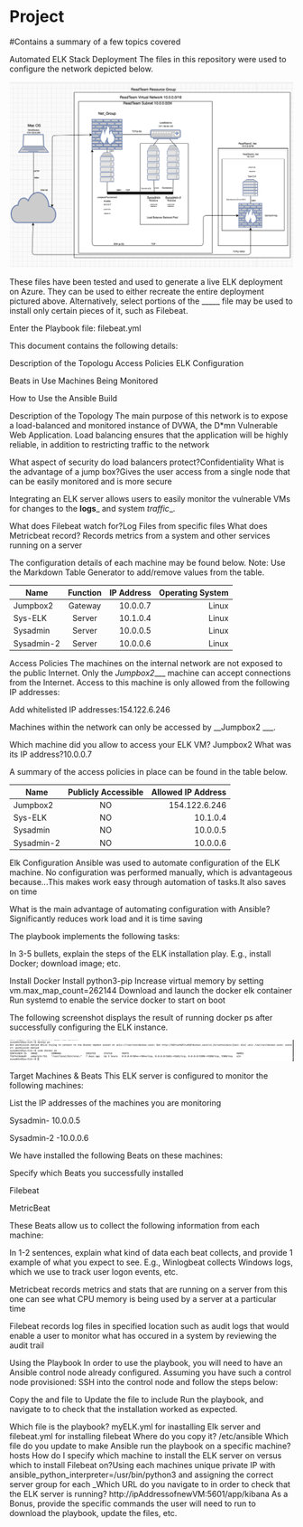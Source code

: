 # Project
#Contains a summary of a few topics covered 

Automated ELK Stack Deployment
The files in this repository were used to configure the network depicted below.



![cloudsecurity](https://github.com/RayMaina/Project/blob/main/Diagrams/Cloud.Security.png)



These files have been tested and used to generate a live ELK deployment on Azure. They can be used to either recreate the entire deployment pictured above. Alternatively, select portions of the _____ file may be used to install only certain pieces of it, such as Filebeat.

Enter the Playbook file: filebeat.yml

This document contains the following details:

Description of the Topologu
Access Policies
ELK Configuration

Beats in Use
Machines Being Monitored


How to Use the Ansible Build


Description of the Topology
The main purpose of this network is to expose a load-balanced and monitored instance of DVWA, the D*mn Vulnerable Web Application.
Load balancing ensures that the application will be highly reliable, in addition to restricting traffic to the network

What aspect of security do load balancers protect?Confidentiality  What is the advantage of a jump box?Gives the user access from a single node that can be easily monitored  and is more secure

Integrating an ELK server allows users to easily monitor the vulnerable VMs for changes to the __logs___ and system _traffic__.

 What does Filebeat watch for?Log Files from specific files
 What does Metricbeat record? Records metrics from a system and other services running on a server

The configuration details of each machine may be found below.
Note: Use the Markdown Table Generator to add/remove values from the table.

|Name       | Function | IP Address  |Operating System|
|-----------|:--------:|-------:     | --------:      |
|Jumpbox2   |Gateway   |10.0.0.7     |Linux           |
|Sys-ELK    |Server    |10.1.0.4     |Linux           |
|Sysadmin   |Server    |10.0.0.5     |Linux           | 
|Sysadmin-2 |Server    |10.0.0.6     |Linux           |



Access Policies
The machines on the internal network are not exposed to the public Internet.
Only the _Jumpbox2____ machine can accept connections from the Internet. Access to this machine is only allowed from the following IP addresses:

 Add whitelisted IP addresses:154.122.6.246
 
Machines within the network can only be accessed by __Jumpbox2 ___.

Which machine did you allow to access your ELK VM? Jumpbox2 What was its IP address?10.0.0.7

A summary of the access policies in place can be found in the table below.




|Name       |Publicly Accessible   |Allowed IP Address|
|---------- |:--------------------:|-----------------:|
|Jumpbox2   |NO                    |154.122.6.246     |
|Sys-ELK    |NO                    |10.1.0.4          |
|Sysadmin   |NO                    |10.0.0.5          |
|Sysadmin-2 |NO                    |10.0.0.6          |




Elk Configuration
Ansible was used to automate configuration of the ELK machine. No configuration was performed manually, which is advantageous because...This makes work easy through automation of tasks.It also saves on time

What is the main advantage of automating configuration with Ansible?Significantly reduces work load and it is time saving

The playbook implements the following tasks:

In 3-5 bullets, explain the steps of the ELK installation play. E.g., install Docker; download image; etc.


Install Docker
Install python3-pip 
Increase virtual memory by setting vm.max_map_count=262144
Download and launch the docker elk container 
Run systemd to enable the service docker to start on boot


The following screenshot displays the result of running docker ps after successfully configuring the ELK instance.



  ![docker_ps](https://github.com/RayMaina/Project/blob/main/Image/Docker_PS_.png)



Target Machines & Beats
This ELK server is configured to monitor the following machines:

 List the IP addresses of the machines you are monitoring
 
   Sysadmin- 10.0.0.5
 
   Sysadmin-2 -10.0.0.6

We have installed the following Beats on these machines:

Specify which Beats you successfully installed 

Filebeat

MetricBeat

These Beats allow us to collect the following information from each machine:

In 1-2 sentences, explain what kind of data each beat collects, and provide 1 example of what you expect to see. E.g., Winlogbeat collects Windows logs, which we use to track user logon events, etc.


Metricbeat records metrics and stats that are running on a server from this one can see what CPU memory is being used by a server at a particular time


Filebeat records log files in specified location such as audit logs that would enable a user to monitor what has occured in a system by reviewing the audit trail


Using the Playbook
In order to use the playbook, you will need to have an Ansible control node already configured. Assuming you have such a control node provisioned:
SSH into the control node and follow the steps below:

Copy the and file to 
Update the file to include 
Run the playbook, and navigate to to check that the installation worked as expected.



Which file is the playbook? myELK.yml for inastalling Elk server and filebeat.yml for installing filebeat Where do you copy it? /etc/ansible
Which file do you update to make Ansible run the playbook on a specific machine? hosts How do I specify which machine to install the ELK server on versus which to install Filebeat on?Using each machines unique private IP with ansible_python_interpreter=/usr/bin/python3 and assigning the correct server group for each
_Which URL do you navigate to in order to check that the ELK server is running?
http://ipAddressofnewVM:5601/app/kibana
As a Bonus, provide the specific commands the user will need to run to download the playbook, update the files, etc.
